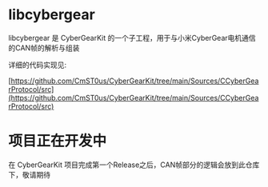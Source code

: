 # libcybergear

libcybergear 是 CyberGearKit 的一个子工程，用于与小米CyberGear电机通信的CAN帧的解析与组装

详细的代码实现见:

[https://github.com/CmST0us/CyberGearKit/tree/main/Sources/CCyberGearProtocol/src](https://github.com/CmST0us/CyberGearKit/tree/main/Sources/CCyberGearProtocol/src)

# 项目正在开发中
在 CyberGearKit 项目完成第一个Release之后，CAN帧部分的逻辑会放到此仓库下，敬请期待
